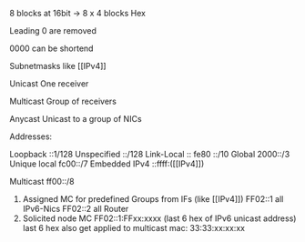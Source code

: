 8 blocks at 16bit -> 8 x 4 blocks Hex

Leading 0 are removed

0000 can be shortend

Subnetmasks like [[IPv4]]


Unicast
One receiver

Multicast
Group of receivers

Anycast
Unicast to a group of NICs

Addresses:

Loopback ::1/128
Unspecified ::/128
Link-Local :: fe80 ::/10
Global 2000::/3
Unique local fc00::/7
Embedded IPv4 ::ffff:([[IPv4]])

Multicast ff00::/8
1) Assigned MC for predefined Groups from IFs (like [[IPv4]])
	FF02::1 all IPv6-Nics
	FF02::2 all Router
2) Solicited node MC
	 FF02::1:FFxx:xxxx (last 6 hex of IPv6 unicast address)
	 last 6 hex also get applied to multicast mac: 33:33:xx:xx:xx
